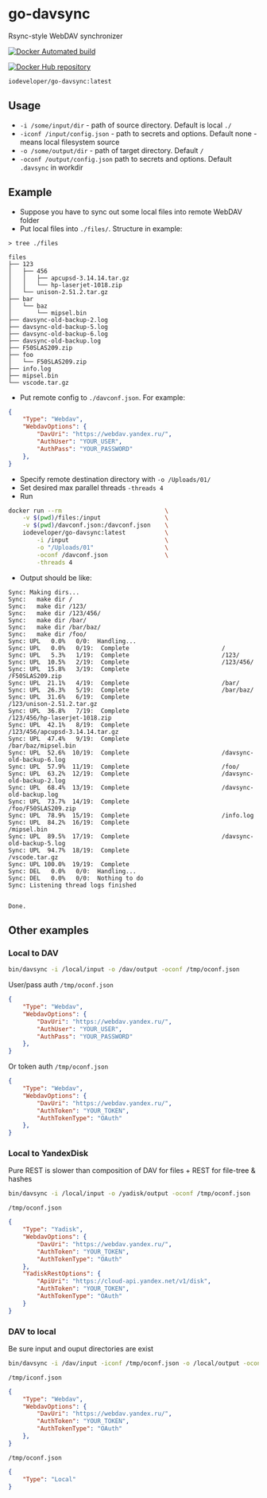 # go-davsync
Rsync-style WebDAV synchronizer

[![Docker Automated build](https://img.shields.io/docker/automated/iodeveloper/go-davsync.svg)](https://registry.hub.docker.com/r/iodeveloper/go-davsync)

[![Docker Hub repository](http://dockeri.co/image/iodeveloper/go-davsync)](https://registry.hub.docker.com/r/iodeveloper/go-davsync)

`iodeveloper/go-davsync:latest`

## Usage
* `-i /some/input/dir` - path of source directory. Default is local `./`
* `-iconf /input/config.json` - path to secrets and options. Default none - means local filesystem source
* `-o /some/output/dir` - path of target directory. Default `/`
* `-oconf /output/config.json` path to secrets and options. Default `.davsync` in workdir

## Example
* Suppose you have to sync out some local files into remote WebDAV folder
* Put local files into `./files/`. Structure in example: 
```
> tree ./files

files
├── 123
│   ├── 456
│   │   ├── apcupsd-3.14.14.tar.gz
│   │   └── hp-laserjet-1018.zip
│   └── unison-2.51.2.tar.gz
├── bar
│   └── baz
│       └── mipsel.bin
├── davsync-old-backup-2.log
├── davsync-old-backup-5.log
├── davsync-old-backup-6.log
├── davsync-old-backup.log
├── F50SLAS209.zip
├── foo
│   └── F50SLAS209.zip
├── info.log
├── mipsel.bin
└── vscode.tar.gz

```
* Put remote config to `./davconf.json`. For example:
```json
{
    "Type": "Webdav",
    "WebdavOptions": {
        "DavUri": "https://webdav.yandex.ru/",
        "AuthUser": "YOUR_USER",
        "AuthPass": "YOUR_PASSWORD"
    },
}
```
* Specify remote destination directory with `-o /Uploads/01/`
* Set desired max parallel threads `-threads 4`
* Run
```bash
docker run --rm                             \
    -v $(pwd)/files:/input                  \
    -v $(pwd)/davconf.json:/davconf.json    \
    iodeveloper/go-davsync:latest           \
        -i /input                           \
        -o "/Uploads/01"                    \
        -oconf /davconf.json                \
        -threads 4
```
* Output should be like:
```
Sync: Making dirs...
Sync:   make dir /
Sync:   make dir /123/
Sync:   make dir /123/456/
Sync:   make dir /bar/
Sync:   make dir /bar/baz/
Sync:   make dir /foo/
Sync: UPL   0.0%   0/0:  Handling...
Sync: UPL   0.0%   0/19:  Complete                          /                               
Sync: UPL   5.3%   1/19:  Complete                          /123/                           
Sync: UPL  10.5%   2/19:  Complete                          /123/456/                       
Sync: UPL  15.8%   3/19:  Complete                          /F50SLAS209.zip                 
Sync: UPL  21.1%   4/19:  Complete                          /bar/                           
Sync: UPL  26.3%   5/19:  Complete                          /bar/baz/                       
Sync: UPL  31.6%   6/19:  Complete                          /123/unison-2.51.2.tar.gz       
Sync: UPL  36.8%   7/19:  Complete                          /123/456/hp-laserjet-1018.zip   
Sync: UPL  42.1%   8/19:  Complete                          /123/456/apcupsd-3.14.14.tar.gz 
Sync: UPL  47.4%   9/19:  Complete                          /bar/baz/mipsel.bin             
Sync: UPL  52.6%  10/19:  Complete                          /davsync-old-backup-6.log       
Sync: UPL  57.9%  11/19:  Complete                          /foo/                           
Sync: UPL  63.2%  12/19:  Complete                          /davsync-old-backup-2.log       
Sync: UPL  68.4%  13/19:  Complete                          /davsync-old-backup.log         
Sync: UPL  73.7%  14/19:  Complete                          /foo/F50SLAS209.zip             
Sync: UPL  78.9%  15/19:  Complete                          /info.log                       
Sync: UPL  84.2%  16/19:  Complete                          /mipsel.bin                     
Sync: UPL  89.5%  17/19:  Complete                          /davsync-old-backup-5.log       
Sync: UPL  94.7%  18/19:  Complete                          /vscode.tar.gz                  
Sync: UPL 100.0%  19/19:  Complete
Sync: DEL   0.0%   0/0:  Handling...
Sync: DEL   0.0%   0/0:  Nothing to do
Sync: Listening thread logs finished


Done.
```

## Other examples

### Local to DAV
```bash
bin/davsync -i /local/input -o /dav/output -oconf /tmp/oconf.json
```

User/pass auth
`/tmp/oconf.json`
```json
{
    "Type": "Webdav",
    "WebdavOptions": {
        "DavUri": "https://webdav.yandex.ru/",
        "AuthUser": "YOUR_USER",
        "AuthPass": "YOUR_PASSWORD"
    },
}
```

Or token auth
`/tmp/oconf.json`
```json
{
    "Type": "Webdav",
    "WebdavOptions": {
        "DavUri": "https://webdav.yandex.ru/",
        "AuthToken": "YOUR_TOKEN",
        "AuthTokenType": "OAuth"
    },
}
```

### Local to YandexDisk
Pure REST is slower than composition of DAV for files + REST for file-tree & hashes

```bash
bin/davsync -i /local/input -o /yadisk/output -oconf /tmp/oconf.json
```
`/tmp/oconf.json`
```json
{
    "Type": "Yadisk",
    "WebdavOptions": {
        "DavUri": "https://webdav.yandex.ru/",
        "AuthToken": "YOUR_TOKEN",
        "AuthTokenType": "OAuth"
    },
    "YadiskRestOptions": {
        "ApiUri": "https://cloud-api.yandex.net/v1/disk",
        "AuthToken": "YOUR_TOKEN",
        "AuthTokenType": "OAuth"
    }
}
```

### DAV to local
Be sure input and ouput directories are exist
```bash
bin/davsync -i /dav/input -iconf /tmp/oconf.json -o /local/output -oconf /tmp/oconf.json
```
`/tmp/iconf.json`
```json
{
    "Type": "Webdav",
    "WebdavOptions": {
        "DavUri": "https://webdav.yandex.ru/",
        "AuthToken": "YOUR_TOKEN",
        "AuthTokenType": "OAuth"
    },
}
```
`/tmp/oconf.json`
```json
{
    "Type": "Local"
}
```
